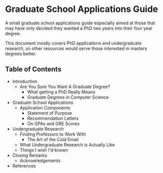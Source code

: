# Graduate School Applications Guide

A small graduate school applications guide especially aimed at
those that may have only decided they wanted a PhD two years into
their four year degree.

This document mostly covers PhD applications and undergraduate
research, so other resources would serve those interested in masters
degrees better.

## Table of Contents

- Introduction
  - Are You Sure You Want A Graduate Degree?
    - What getting a PhD Really Means
    - Graduate Degrees in Computer Science
- Graduate School Applications
  - Application Components
    - Statement of Purpose
    - Recommendation Letters
    - On GPAs and GRE Scores
- Undergraduate Research
  - Finding Professors to Work With
    - The Art of the Cold Email
  - What Undergraduate Research is Actually Like
  - Things I wish I'd known
- Closing Remarks
  - Acknowledgements
- References
